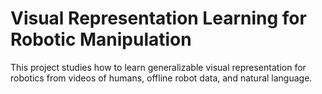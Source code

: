 # Visual Representation Learning for Robotic Manipulation

This project studies how to learn generalizable visual representation for robotics from videos of humans, offline robot data, and natural language.
